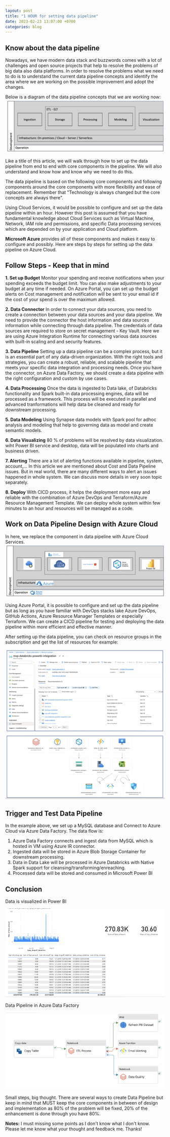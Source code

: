 ```yaml
---
layout: post
title: "1 HOUR for setting data pipeline"
date: 2023-02-23 13:07:00 +0700
categories: blog
---
```


## Know about the data pipeline

Nowadays, we have modern data stack and buzzwords comes with a lot of challenges and open source projects that help to resolve the problems of big data also data platforms. In order to resolve the problems what we need to do is to understand the current data pipeline concepts and identify the area where we are working on the possible improvement and adopt the changes.

Below is a diagram of the data pipeline concepts that we are working now:
![alt text](/images/post/set-up-pipeline/pipeline-concept.png "Data Pipeline Concept")

Like a title of this article, we will walk through how to set up the data pipeline from end to end with core components in the pipeline. We will also understand and know how and know why we need to do this.

The data pipeline is based on the following core components and following components around the core components with more flexibility and ease of replacement. Remember that "Technology is always changed but the core concepts are always there".

Using Cloud Services, it would be possible to configure and set up the data pipeline within an hour. However this post is assumed that you have fundamental knowledge about Cloud Services such as Virtual Machine, Network, IAM role and permissions, and specific Data processing services which are depended on by your application and Cloud platform.

**Microsoft Azure** provides all of these components and makes it easy to configure and possibly. Here are steps by steps for setting up the data pipeline on Azure Cloud.

## Follow Steps - Keep that in mind

**1. Set up Budget**
Monitor your spending and receive notifications when your spending exceeds the budget limit. You can also make adjustments to your budget at any time if needed.
On Azure Portal, you can set up the budget alerts on Cost management and notification will be sent to your email id if the cost of your spend is over the maximum allowed.

**2. Data Connector**
In order to connect your data sources, you need to create a connection between your data sources and your data pipeline. We need to provide the connector the host information and data sources information while connecting through data pipeline. The credentials of data sources are required to store on secret management - Key Vault.
Here we are using Azure Integration Runtime for connecting various data sources with built-in scaling and and security features.

**3. Data Pipeline**
Setting up a data pipeline can be a complex process, but it is an essential part of any data-driven organization. With the right tools and strategies, you can create a robust, reliable, and scalable pipeline that meets your specific data integration and processing needs.
Once you have the connector, on Azure Data Factory, we should create a data pipeline with the right configuration and custom by use cases.

**4. Data Processing**
Once the data is ingested to Data lake, of Databricks functionality and Spark built-in data processing engines, data will be processed as a framework. This process will be executed in parallel and advanced tranformations will help data be cleaned and ready for downstream processing.

**5. Data Modeling**
Using Synapse data models with Spark pool for adhoc analysis and modeling that help to governing data as model and create semantic models.

**6. Data Visualizing**
80 % of problems will be resolved by data visualization. wiht Power BI service and desktop, data will be populated into charts and business driven.

**7. Alerting**
There are a lot of alerting functions available in pipeline, system, account,... In this article we are mentioned about Cost and Data Pipeline issues. But in real world, there are many different ways to alert an issues happened in whole system. We can discuss more details in very soon topic separately.

**8. Deploy**
With CICD process, it helps the deployment more easy and reliable with the combination of Azure DevOps and Terraform/Azure Resource Management Template. We can deploy whole system within few minutes to an hour and resources will be managed as a code.

## Work on Data Pipeline Design with Azure Cloud

In here, we replace the component in data pipeline with Azure Cloud Services.
![alt text](/images/post/set-up-pipeline/pipeline-design.png "Data Pipeline Concept")

Using Azure Portal, it is possible to configure and set up the data pipeline but as long as you have familiar with DevOps stacks lake Azure DevOps, GitHub Actions, Azure Resource Manager Templates or especially Terraform. We can create a CICD pipeline for testing and deploying the data pipeline within more efficient and effective manner.

After setting up the data pipeline, you can check on resource groups in the subscription and get the list of resources for example:

![alt text](/images/post/set-up-pipeline/sample-resource-group.png "Data Pipeline Resource Groups")

## Trigger and Test Data Pipeline

In the example above, we set up a MySQL database and Connect to Azure Cloud via Azure Data Factory. The data flow is:

1. Azure Data Factory connects and ingest data from MySQL which is hosted in VM using Azure IR connector.
2. Ingested data will be stored in Azure Blob Storage Container for downstream processing.
3. Data in Data Lake will be processed in Azure Databricks with Native Spark support for cleansing/transforming/enreaching.
4. Processed data will be stored and consumed in Microsoft Power BI

## Conclusion

Data is visualized in Power BI

![alt text](/images/post/set-up-pipeline/sample-reports.png "Report in Power BI")

Data Pipeline in Azure Data Factory

![alt text](/images/post/set-up-pipeline/sample-pipeline.png "Data Pipeline in ADF")

Small steps, big thought. There are several ways to create Data Pipeline but keep in mind that MUST keep the core components in between of design and implementation as 80% of the problem will be fixed, 20% of the enhancement is done through you have 80%.

**Notes:** I must missing some points as I don't know what I don't know. Please let me know what your thought and feedback me. Thanks!

